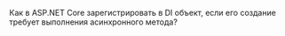 Как в ASP.NET Core зарегистрировать в DI объект, если его создание требует выполнения асинхронного метода?
